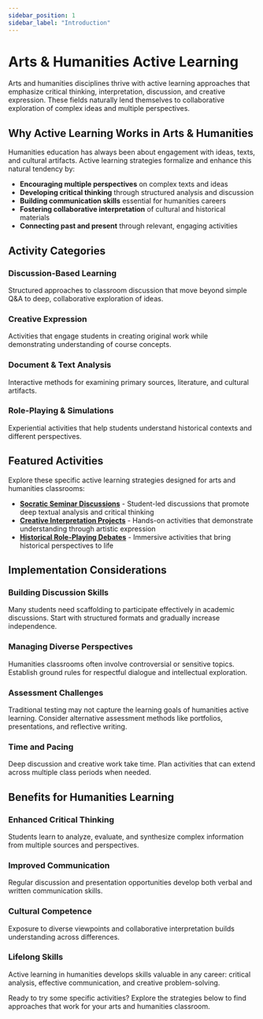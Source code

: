 ```yaml
---
sidebar_position: 1
sidebar_label: "Introduction"
---
```


# Arts & Humanities Active Learning

Arts and humanities disciplines thrive with active learning approaches that emphasize critical thinking, interpretation, discussion, and creative expression. These fields naturally lend themselves to collaborative exploration of complex ideas and multiple perspectives.

## Why Active Learning Works in Arts & Humanities

Humanities education has always been about engagement with ideas, texts, and cultural artifacts. Active learning strategies formalize and enhance this natural tendency by:

- **Encouraging multiple perspectives** on complex texts and ideas
- **Developing critical thinking** through structured analysis and discussion
- **Building communication skills** essential for humanities careers
- **Fostering collaborative interpretation** of cultural and historical materials
- **Connecting past and present** through relevant, engaging activities

## Activity Categories

### Discussion-Based Learning
Structured approaches to classroom discussion that move beyond simple Q&amp;A to deep, collaborative exploration of ideas.

### Creative Expression
Activities that engage students in creating original work while demonstrating understanding of course concepts.

### Document & Text Analysis
Interactive methods for examining primary sources, literature, and cultural artifacts.

### Role-Playing & Simulations
Experiential activities that help students understand historical contexts and different perspectives.

## Featured Activities

Explore these specific active learning strategies designed for arts and humanities classrooms:

- **[Socratic Seminar Discussions](./socratic-seminar-discussions)** - Student-led discussions that promote deep textual analysis and critical thinking
- **[Creative Interpretation Projects](./creative-interpretation-projects)** - Hands-on activities that demonstrate understanding through artistic expression
- **[Historical Role-Playing Debates](./historical-role-playing-debates)** - Immersive activities that bring historical perspectives to life

## Implementation Considerations

### Building Discussion Skills
Many students need scaffolding to participate effectively in academic discussions. Start with structured formats and gradually increase independence.

### Managing Diverse Perspectives
Humanities classrooms often involve controversial or sensitive topics. Establish ground rules for respectful dialogue and intellectual exploration.

### Assessment Challenges
Traditional testing may not capture the learning goals of humanities active learning. Consider alternative assessment methods like portfolios, presentations, and reflective writing.

### Time and Pacing
Deep discussion and creative work take time. Plan activities that can extend across multiple class periods when needed.

## Benefits for Humanities Learning

### Enhanced Critical Thinking
Students learn to analyze, evaluate, and synthesize complex information from multiple sources and perspectives.

### Improved Communication
Regular discussion and presentation opportunities develop both verbal and written communication skills.

### Cultural Competence
Exposure to diverse viewpoints and collaborative interpretation builds understanding across differences.

### Lifelong Skills
Active learning in humanities develops skills valuable in any career: critical analysis, effective communication, and creative problem-solving.

Ready to try some specific activities? Explore the strategies below to find approaches that work for your arts and humanities classroom.